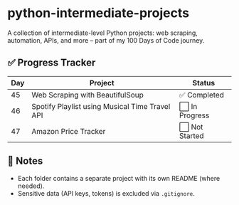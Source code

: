 # python-intermediate-projects
A collection of intermediate-level Python projects: 
web scraping, automation, APIs, and more – part of my 100 Days of Code journey.

## ✅ Progress Tracker

| Day | Project | Status |
|-----|---------|--------|
| 45  | Web Scraping with BeautifulSoup | ✅ Completed |
| 46  | Spotify Playlist using Musical Time Travel API | ⬜ In Progress |
| 47  | Amazon Price Tracker | ⬜ Not Started |

## 📌 Notes

- Each folder contains a separate project with its own README (where needed).
- Sensitive data (API keys, tokens) is excluded via `.gitignore`.
